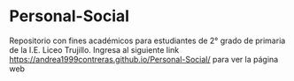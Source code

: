 # Personal-Social
Repositorio con fines académicos para estudiantes de 2° grado de primaria de la I.E. Liceo Trujillo.
Ingresa al siguiente link https://andrea1999contreras.github.io/Personal-Social/  para ver la página web
